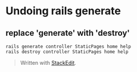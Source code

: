# Undoing rails generate

## replace 'generate' with 'destroy'
```
rails generate controller StaticPages home help
rails destroy controller StaticPages home help
```


> Written with [StackEdit](https://stackedit.io/).
<!--stackedit_data:
eyJoaXN0b3J5IjpbLTE0OTg1NTE0NV19
-->